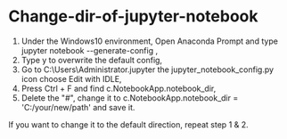 # Change-dir-of-jupyter-notebook
1. Under the Windows10 environment, Open Anaconda Prompt and type  jupyter notebook --generate-config ,
2. Type  y  to overwrite the default config,
3. Go to  C:\Users\Administrator\.jupyter   the  jupyter_notebook_config.py  icon choose   Edit with IDLE,
4. Press  Ctrl + F  and find  c.NotebookApp.notebook_dir,
5. Delete the "#", change it to  c.NotebookApp.notebook_dir =  'C:/your/new/path'  and save it.

If you want to change it to the default direction, repeat step 1 & 2.
